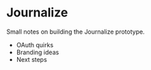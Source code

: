 # Journalize

Small notes on building the Journalize prototype.

- OAuth quirks
- Branding ideas
- Next steps
